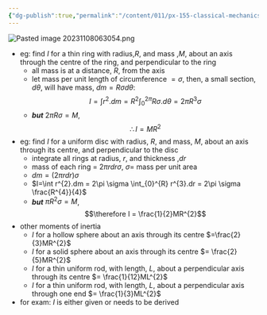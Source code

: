 ```yaml
---
{"dg-publish":true,"permalink":"/content/011/px-155-classical-mechanics-and-special-relativity/classical-mechanics/px-155-e-circular-motion-rotation-of-bodies/px-155-e12-example-of-moments-of-intertia/","noteIcon":"1","created":"2024-10-01T18:27:09.687+01:00","updated":"2024-11-26T19:57:15.934+00:00"}
---
```


![Pasted image 20231108063054.png](/img/user/pics/Pasted%20image%2020231108063054.png)
- eg: find $I$ for a thin ring with radius,$R$, and mass ,$M$, about an axis through the centre of the ring, and perpendicular to the ring
	- all mass is at a distance, $R$, from the axis
	- let mass per unit length of circumference $=\sigma$, then, a small section, $d\theta$, will have mass, $dm = R\sigma d\theta$:
$$I = \int r^{2}.dm = R^{2} \int_{0}^{2\pi} R\sigma.d\theta = 2\pi R^{3}\sigma$$
	- ***but*** $2\pi R\sigma = M$,
$$\therefore I=MR^{2}$$
- eg: find $I$ for a uniform disc with radius, $R$, and mass, $M$, about an axis through its centre, and perpendicular to the disc 
	- integrate all rings at radius, $r$, and thickness ,$dr$
	- mass of each ring = $2\pi rdr\sigma$, $\sigma =$ mass per unit area
	- $dm = (2\pi rdr)\sigma$
	- $I=\int r^{2}.dm = 2\pi \sigma \int_{0}^{R} r^{3}.dr = 2\pi \sigma \frac{R^{4}}{4}$
	- ***but*** $\pi R^{2}\sigma = M$,
$$\therefore I = \frac{1}{2}MR^{2}$$
- other moments of inertia
	- $I$ for a hollow sphere about an axis through its centre $=\frac{2}{3}MR^{2}$
	- $I$ for a solid sphere about an axis through its centre $= \frac{2}{5}MR^{2}$
	- $I$ for a thin uniform rod, with length, ${} L$, about a perpendicular axis through its centre $= \frac{1}{12}ML^{2}$
	- $I$ for a thin uniform rod, with length, ${} L$, about a perpendicular axis through one end $= \frac{1}{3}ML^{2}$
- for exam: $I$ is either given or needs to be derived